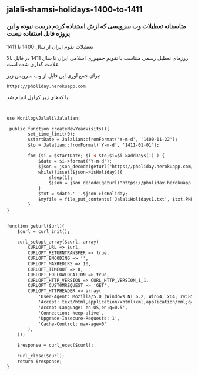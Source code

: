 ## jalali-shamsi-holidays-1400-to-1411

### متاسفانه تعطیلات وب سرویسی که ازش استفاده کردم درست نبوده و این پروژه قابل استفاده نیست 


تعطیلات تقوم ایران از سال 1400 تا 1411



روزهای تعطیل رسمی متناسب با تقویم جمهوری اسلامی ایران تا سال 1411 در فایل بالا علامت گذاری شده است

برای جمع آوری این فایل از وب سرویس زیر:

`https://pholiday.herokuapp.com`


با کدهای زیر کراول انجام شد.

``` html 


use Morilog\Jalali\Jalalian;

 public function createNewYearVisits(){
        set_time_limit(0);
        $startDate = Jalalian::fromFormat('Y-m-d', '1400-11-22');
        $to = Jalalian::fromFormat('Y-m-d', '1411-01-01');

        for ($i = $startDate; $i < $to;$i=$i->addDays(1) ) {
            $date = $i->format('Y-m-d');
            $json = json_decode(geturl("https://pholiday.herokuapp.com/date/$date/holiday"));
            while(!isset($json->isHoliday)){
                sleep(1);
                $json = json_decode(geturl("https://pholiday.herokuapp.com/date/$date/holiday"));
            }
            $txt = $date.' '.$json->isHoliday;
            $myfile = file_put_contents('JalaliHolidays1.txt', $txt.PHP_EOL , FILE_APPEND | LOCK_EX);
        }
}	


function geturl($url){
    $curl = curl_init();

    curl_setopt_array($curl, array(
        CURLOPT_URL => $url,
        CURLOPT_RETURNTRANSFER => true,
        CURLOPT_ENCODING => '',
        CURLOPT_MAXREDIRS => 10,
        CURLOPT_TIMEOUT => 0,
        CURLOPT_FOLLOWLOCATION => true,
        CURLOPT_HTTP_VERSION => CURL_HTTP_VERSION_1_1,
        CURLOPT_CUSTOMREQUEST => 'GET',
        CURLOPT_HTTPHEADER => array(
            'User-Agent: Mozilla/5.0 (Windows NT 6.2; Win64; x64; rv:85.0) Gecko/20100101 Firefox/85.0',
            'Accept: text/html,application/xhtml+xml,application/xml;q=0.9,image/webp,*/*;q=0.8',
            'Accept-Language: en-US,en;q=0.5',
            'Connection: keep-alive',
            'Upgrade-Insecure-Requests: 1',
            'Cache-Control: max-age=0'
        ),
    ));

    $response = curl_exec($curl);

    curl_close($curl);
    return $response;
}
```	
		
